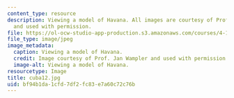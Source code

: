 ```yaml
---
content_type: resource
description: Viewing a model of Havana. All images are courtesy of Prof. Jan Wampler
  and used with permission.
file: https://ol-ocw-studio-app-production.s3.amazonaws.com/courses/4-196-architecture-design-level-ii-cuba-studio-spring-2004/bf94b1da1cfd7df2fc83e7a60c72c76b_cuba12.jpg
file_type: image/jpeg
image_metadata:
  caption: Viewing a model of Havana.
  credit: Image courtesy of Prof. Jan Wampler and used with permission.
  image-alt: Viewing a model of Havana.
resourcetype: Image
title: cuba12.jpg
uid: bf94b1da-1cfd-7df2-fc83-e7a60c72c76b
---
```

